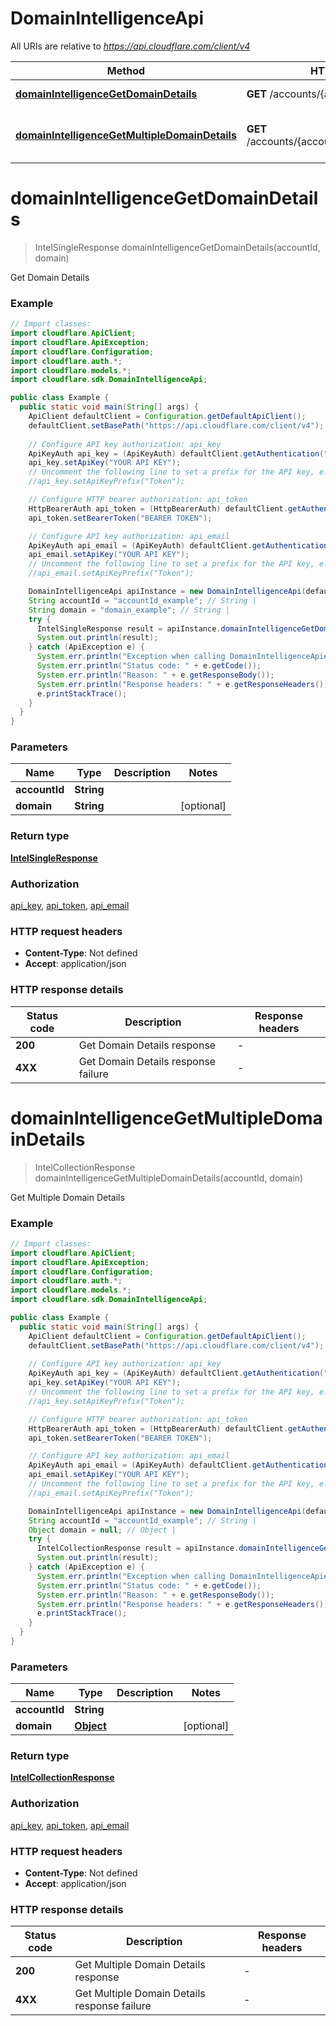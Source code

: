 # DomainIntelligenceApi

All URIs are relative to *https://api.cloudflare.com/client/v4*

| Method | HTTP request | Description |
|------------- | ------------- | -------------|
| [**domainIntelligenceGetDomainDetails**](DomainIntelligenceApi.md#domainIntelligenceGetDomainDetails) | **GET** /accounts/{account_id}/intel/domain | Get Domain Details |
| [**domainIntelligenceGetMultipleDomainDetails**](DomainIntelligenceApi.md#domainIntelligenceGetMultipleDomainDetails) | **GET** /accounts/{account_id}/intel/domain/bulk | Get Multiple Domain Details |


<a id="domainIntelligenceGetDomainDetails"></a>
# **domainIntelligenceGetDomainDetails**
> IntelSingleResponse domainIntelligenceGetDomainDetails(accountId, domain)

Get Domain Details

### Example
```java
// Import classes:
import cloudflare.ApiClient;
import cloudflare.ApiException;
import cloudflare.Configuration;
import cloudflare.auth.*;
import cloudflare.models.*;
import cloudflare.sdk.DomainIntelligenceApi;

public class Example {
  public static void main(String[] args) {
    ApiClient defaultClient = Configuration.getDefaultApiClient();
    defaultClient.setBasePath("https://api.cloudflare.com/client/v4");
    
    // Configure API key authorization: api_key
    ApiKeyAuth api_key = (ApiKeyAuth) defaultClient.getAuthentication("api_key");
    api_key.setApiKey("YOUR API KEY");
    // Uncomment the following line to set a prefix for the API key, e.g. "Token" (defaults to null)
    //api_key.setApiKeyPrefix("Token");

    // Configure HTTP bearer authorization: api_token
    HttpBearerAuth api_token = (HttpBearerAuth) defaultClient.getAuthentication("api_token");
    api_token.setBearerToken("BEARER TOKEN");

    // Configure API key authorization: api_email
    ApiKeyAuth api_email = (ApiKeyAuth) defaultClient.getAuthentication("api_email");
    api_email.setApiKey("YOUR API KEY");
    // Uncomment the following line to set a prefix for the API key, e.g. "Token" (defaults to null)
    //api_email.setApiKeyPrefix("Token");

    DomainIntelligenceApi apiInstance = new DomainIntelligenceApi(defaultClient);
    String accountId = "accountId_example"; // String | 
    String domain = "domain_example"; // String | 
    try {
      IntelSingleResponse result = apiInstance.domainIntelligenceGetDomainDetails(accountId, domain);
      System.out.println(result);
    } catch (ApiException e) {
      System.err.println("Exception when calling DomainIntelligenceApi#domainIntelligenceGetDomainDetails");
      System.err.println("Status code: " + e.getCode());
      System.err.println("Reason: " + e.getResponseBody());
      System.err.println("Response headers: " + e.getResponseHeaders());
      e.printStackTrace();
    }
  }
}
```

### Parameters

| Name | Type | Description  | Notes |
|------------- | ------------- | ------------- | -------------|
| **accountId** | **String**|  | |
| **domain** | **String**|  | [optional] |

### Return type

[**IntelSingleResponse**](IntelSingleResponse.md)

### Authorization

[api_key](../README.md#api_key), [api_token](../README.md#api_token), [api_email](../README.md#api_email)

### HTTP request headers

 - **Content-Type**: Not defined
 - **Accept**: application/json

### HTTP response details
| Status code | Description | Response headers |
|-------------|-------------|------------------|
| **200** | Get Domain Details response |  -  |
| **4XX** | Get Domain Details response failure |  -  |

<a id="domainIntelligenceGetMultipleDomainDetails"></a>
# **domainIntelligenceGetMultipleDomainDetails**
> IntelCollectionResponse domainIntelligenceGetMultipleDomainDetails(accountId, domain)

Get Multiple Domain Details

### Example
```java
// Import classes:
import cloudflare.ApiClient;
import cloudflare.ApiException;
import cloudflare.Configuration;
import cloudflare.auth.*;
import cloudflare.models.*;
import cloudflare.sdk.DomainIntelligenceApi;

public class Example {
  public static void main(String[] args) {
    ApiClient defaultClient = Configuration.getDefaultApiClient();
    defaultClient.setBasePath("https://api.cloudflare.com/client/v4");
    
    // Configure API key authorization: api_key
    ApiKeyAuth api_key = (ApiKeyAuth) defaultClient.getAuthentication("api_key");
    api_key.setApiKey("YOUR API KEY");
    // Uncomment the following line to set a prefix for the API key, e.g. "Token" (defaults to null)
    //api_key.setApiKeyPrefix("Token");

    // Configure HTTP bearer authorization: api_token
    HttpBearerAuth api_token = (HttpBearerAuth) defaultClient.getAuthentication("api_token");
    api_token.setBearerToken("BEARER TOKEN");

    // Configure API key authorization: api_email
    ApiKeyAuth api_email = (ApiKeyAuth) defaultClient.getAuthentication("api_email");
    api_email.setApiKey("YOUR API KEY");
    // Uncomment the following line to set a prefix for the API key, e.g. "Token" (defaults to null)
    //api_email.setApiKeyPrefix("Token");

    DomainIntelligenceApi apiInstance = new DomainIntelligenceApi(defaultClient);
    String accountId = "accountId_example"; // String | 
    Object domain = null; // Object | 
    try {
      IntelCollectionResponse result = apiInstance.domainIntelligenceGetMultipleDomainDetails(accountId, domain);
      System.out.println(result);
    } catch (ApiException e) {
      System.err.println("Exception when calling DomainIntelligenceApi#domainIntelligenceGetMultipleDomainDetails");
      System.err.println("Status code: " + e.getCode());
      System.err.println("Reason: " + e.getResponseBody());
      System.err.println("Response headers: " + e.getResponseHeaders());
      e.printStackTrace();
    }
  }
}
```

### Parameters

| Name | Type | Description  | Notes |
|------------- | ------------- | ------------- | -------------|
| **accountId** | **String**|  | |
| **domain** | [**Object**](.md)|  | [optional] |

### Return type

[**IntelCollectionResponse**](IntelCollectionResponse.md)

### Authorization

[api_key](../README.md#api_key), [api_token](../README.md#api_token), [api_email](../README.md#api_email)

### HTTP request headers

 - **Content-Type**: Not defined
 - **Accept**: application/json

### HTTP response details
| Status code | Description | Response headers |
|-------------|-------------|------------------|
| **200** | Get Multiple Domain Details response |  -  |
| **4XX** | Get Multiple Domain Details response failure |  -  |

